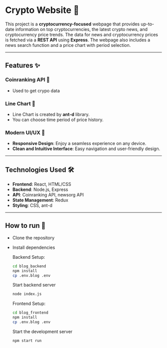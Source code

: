 # Crypto Website 🌟

This project is a **cryptocurrency-focused** webpage that provides up-to-date information on top cryptocurrencies, the latest crypto news, and cryptocurrency price trends. The data for news and cryptocurrency prices is fetched via a **REST API** using **Express**. The webpage also includes a news search function and a price chart with period selection.

---

## Features ✨

### Coinranking API 🔐
- Used to get crypo data

### Line Chart 📝
- Line Chart is created by **ant-d** library.
- You can choose time period of price history.

### Modern UI/UX 🎨
- **Responsive Design**: Enjoy a seamless experience on any device.
- **Clean and Intuitive Interface**: Easy navigation and user-friendly design.

---

## Technologies Used 🛠️

- **Frontend**: React, HTML/CSS
- **Backend**: Node.js, Express
- **API**: Coinranking API, newsorg API
- **State Management**: Redux
- **Styling**: CSS, ant-d

---

## How to run 🚀

- Clone the repository
- Install dependencies

  Backend Setup:
    ```bash
    cd blog_backend
    npm install
    cp .env.blog .env
    ```
  Start backend server
    ```bash
    node index.js
    ```
  Frontend Setup:
    ```bash
    cd blog_frontend
    npm install
    cp .env.blog .env
    ```
  Start the development server
    ```bash
    npm start run
    ```
